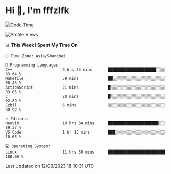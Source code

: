 # Hi 👋, I'm fffzlfk

<!--START_SECTION:waka-->
![Code Time](http://img.shields.io/badge/Code%20Time-400%20hrs%209%20mins-blue)

![Profile Views](http://img.shields.io/badge/Profile%20Views-0-blue)

📊 **This Week I Spent My Time On** 

```text
🕑︎ Time Zone: Asia/Shanghai

💬 Programming Languages: 
C++                      9 hrs 53 mins       █████████████████████░░░░   83.64 % 
Makefile                 59 mins             ██░░░░░░░░░░░░░░░░░░░░░░░   08.43 % 
ActionScript             21 mins             █░░░░░░░░░░░░░░░░░░░░░░░░   03.05 % 
C                        20 mins             █░░░░░░░░░░░░░░░░░░░░░░░░   02.89 % 
Ezhil                    6 mins              ░░░░░░░░░░░░░░░░░░░░░░░░░   00.92 % 

🔥 Editors: 
Neovim                   10 hrs 34 mins      ██████████████████████░░░   89.37 % 
VS Code                  1 hr 15 mins        ███░░░░░░░░░░░░░░░░░░░░░░   10.63 % 

💻 Operating System: 
Linux                    11 hrs 50 mins      █████████████████████████   100.00 % 
```


 Last Updated on 12/09/2023 18:10:31 UTC
<!--END_SECTION:waka-->
